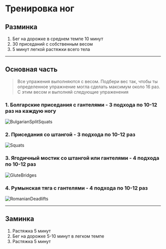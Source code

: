 # Тренировка ног
## __Разминка__

1. Бег на дорожке в среднем темпе 10 минут
2. 30 приседаний с собственным весом
3. 5 минут легкой растяжки всего тела

---
## __Основная часть__


> Все упражения выполняются с весом.
> Подбери вес так, чтобы ты определенное упражнение могла сделать максимум около 16 раз.
> С этим весом и выполняй следующие упраженения


### 1. __Болгарские приседания с гантелями - 3 подхода по 10-12 раз на каждую ногу__
![BulgarianSplitSquats](/bulgarianSplitSquats.png)
### 2. __Приседания со штангой - 3 подхода по 10-12 раз__
![Squats](/squats.png)
### 3. __Ягодичный мостик со штангой или гантелями - 4 подхода по 10-12 раз__
![GluteBridges](/gluteBridges.png)
### 4. __Румынская тяга с гантелями - 4 подхода по 10-12 раз__
![RomanianDeadlifts](/romanianDeadlifts.png)

---

## __Заминка__
1. Растяжка 5 минут
2. Бег на дорожке 5-10 минут в легком темпе
3. Растяжка 5 минут
